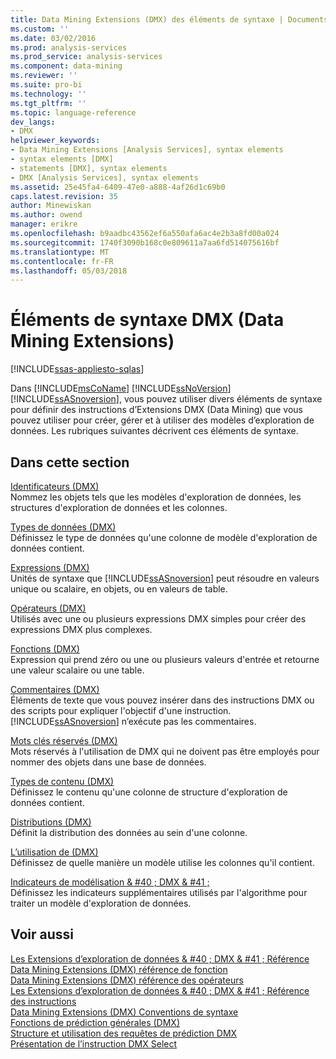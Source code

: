 ```yaml
---
title: Data Mining Extensions (DMX) des éléments de syntaxe | Documents Microsoft
ms.custom: ''
ms.date: 03/02/2016
ms.prod: analysis-services
ms.prod_service: analysis-services
ms.component: data-mining
ms.reviewer: ''
ms.suite: pro-bi
ms.technology: ''
ms.tgt_pltfrm: ''
ms.topic: language-reference
dev_langs:
- DMX
helpviewer_keywords:
- Data Mining Extensions [Analysis Services], syntax elements
- syntax elements [DMX]
- statements [DMX], syntax elements
- DMX [Analysis Services], syntax elements
ms.assetid: 25e45fa4-6409-47e0-a888-4af26d1c69b0
caps.latest.revision: 35
author: Minewiskan
ms.author: owend
manager: erikre
ms.openlocfilehash: b9aadbc43562ef6a550afa6ac4e2b3a8fd00a024
ms.sourcegitcommit: 1740f3090b168c0e809611a7aa6fd514075616bf
ms.translationtype: MT
ms.contentlocale: fr-FR
ms.lasthandoff: 05/03/2018
---
```

# <a name="data-mining-extensions-dmx-syntax-elements"></a>Éléments de syntaxe DMX (Data Mining Extensions)
[!INCLUDE[ssas-appliesto-sqlas](../includes/ssas-appliesto-sqlas.md)]

  Dans [!INCLUDE[msCoName](../includes/msconame-md.md)] [!INCLUDE[ssNoVersion](../includes/ssnoversion-md.md)] [!INCLUDE[ssASnoversion](../includes/ssasnoversion-md.md)], vous pouvez utiliser divers éléments de syntaxe pour définir des instructions d’Extensions DMX (Data Mining) que vous pouvez utiliser pour créer, gérer et à utiliser des modèles d’exploration de données. Les rubriques suivantes décrivent ces éléments de syntaxe.  
  
## <a name="in-this-section"></a>Dans cette section  
 [Identificateurs &#40;DMX&#41;](../dmx/identifiers-dmx.md)  
 Nommez les objets tels que les modèles d'exploration de données, les structures d'exploration de données et les colonnes.  
  
 [Types de données &#40;DMX&#41;](../dmx/data-types-dmx.md)  
 Définissez le type de données qu'une colonne de modèle d'exploration de données contient.  
  
 [Expressions &#40;DMX&#41;](../dmx/expressions-dmx.md)  
 Unités de syntaxe que [!INCLUDE[ssASnoversion](../includes/ssasnoversion-md.md)] peut résoudre en valeurs unique ou scalaire, en objets, ou en valeurs de table.  
  
 [Opérateurs &#40;DMX&#41;](../dmx/operators-dmx.md)  
 Utilisés avec une ou plusieurs expressions DMX simples pour créer des expressions DMX plus complexes.  
  
 [Fonctions &#40;DMX&#41;](../dmx/functions-dmx.md)  
 Expression qui prend zéro ou une ou plusieurs valeurs d'entrée et retourne une valeur scalaire ou une table.  
  
 [Commentaires &#40;DMX&#41;](../dmx/comments-dmx.md)  
 Éléments de texte que vous pouvez insérer dans des instructions DMX ou des scripts pour expliquer l'objectif d'une instruction. [!INCLUDE[ssASnoversion](../includes/ssasnoversion-md.md)] n’exécute pas les commentaires.  
  
 [Mots clés réservés &#40;DMX&#41;](../dmx/reserved-keywords-dmx.md)  
 Mots réservés à l'utilisation de DMX qui ne doivent pas être employés pour nommer des objets dans une base de données.  
  
 [Types de contenu &#40;DMX&#41;](../dmx/content-types-dmx.md)  
 Définissez le contenu qu'une colonne de structure d'exploration de données contient.  
  
 [Distributions &#40;DMX&#41;](../dmx/distributions-dmx.md)  
 Définit la distribution des données au sein d'une colonne.  
  
 [L’utilisation de &#40;DMX&#41;](../dmx/usage-dmx.md)  
 Définissez de quelle manière un modèle utilise les colonnes qu'il contient.  
  
 [Indicateurs de modélisation & #40 ; DMX & #41 ;](../dmx/modeling-flags-dmx.md)  
 Définissez les indicateurs supplémentaires utilisés par l'algorithme pour traiter un modèle d'exploration de données.  
  
## <a name="see-also"></a>Voir aussi  
 [Les Extensions d’exploration de données & #40 ; DMX & #41 ; Référence](../dmx/data-mining-extensions-dmx-reference.md)   
 [Data Mining Extensions &#40;DMX&#41; référence de fonction](../dmx/data-mining-extensions-dmx-function-reference.md)   
 [Data Mining Extensions &#40;DMX&#41; référence des opérateurs](../dmx/data-mining-extensions-dmx-operator-reference.md)   
 [Les Extensions d’exploration de données & #40 ; DMX & #41 ; Référence des instructions](../dmx/data-mining-extensions-dmx-statements.md)   
 [Data Mining Extensions &#40;DMX&#41; Conventions de syntaxe](../dmx/data-mining-extensions-dmx-syntax-conventions.md)   
 [Fonctions de prédiction générales &#40;DMX&#41;](../dmx/general-prediction-functions-dmx.md)   
 [Structure et utilisation des requêtes de prédiction DMX](../dmx/structure-and-usage-of-dmx-prediction-queries.md)   
 [Présentation de l’instruction DMX Select](../dmx/understanding-the-dmx-select-statement.md)  
  
  
